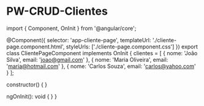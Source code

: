 # PW-CRUD-Clientes
import { Component, OnInit } from '@angular/core';

@Component({
  selector: 'app-cliente-page',
  templateUrl: './cliente-page.component.html',
  styleUrls: ['./cliente-page.component.css']
})
export class ClientePageComponent implements OnInit {
  clientes = [
    { nome: 'João Silva', email: 'joao@gmail.com' },
    { nome: 'Maria Oliveira', email: 'maria@hotmail.com' },
    { nome: 'Carlos Souza', email: 'carlos@yahoo.com' }
  ];

  constructor() { }

  ngOnInit(): void {
  }
}

